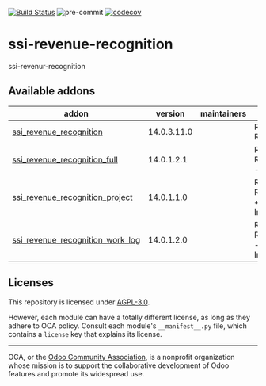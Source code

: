 [![Build Status](https://travis-ci.com/open-synergy/ssi-revenue-recognition.svg?branch=14.0)](https://travis-ci.com/open-synergy/ssi-revenue-recognition)
![pre-commit](https://github.com/open-synergy/ssi-revenue-recognition/actions/workflows/pre-commit.yml/badge.svg)
[![codecov](https://codecov.io/gh/open-synergy/ssi-revenue-recognition/branch/14.0/graph/badge.svg)](https://codecov.io/gh/open-synergy/ssi-revenue-recognition)

<!-- /!\ do not modify above this line -->

# ssi-revenue-recognition

ssi-revenur-recognition

<!-- /!\ do not modify below this line -->

<!-- prettier-ignore-start -->

[//]: # (addons)

Available addons
----------------
addon | version | maintainers | summary
--- | --- | --- | ---
[ssi_revenue_recognition](ssi_revenue_recognition/) | 14.0.3.11.0 |  | Revenue Recognition
[ssi_revenue_recognition_full](ssi_revenue_recognition_full/) | 14.0.1.2.1 |  | Revenue Recognition - Full
[ssi_revenue_recognition_project](ssi_revenue_recognition_project/) | 14.0.1.1.0 |  | Revenue Recognition + Project Integration
[ssi_revenue_recognition_work_log](ssi_revenue_recognition_work_log/) | 14.0.1.2.0 |  | Revenue Recognition - Work Log Integration

[//]: # (end addons)

<!-- prettier-ignore-end -->

## Licenses

This repository is licensed under [AGPL-3.0](LICENSE).

However, each module can have a totally different license, as long as they adhere to OCA
policy. Consult each module's `__manifest__.py` file, which contains a `license` key
that explains its license.

----

OCA, or the [Odoo Community Association](http://odoo-community.org/), is a nonprofit
organization whose mission is to support the collaborative development of Odoo features
and promote its widespread use.
